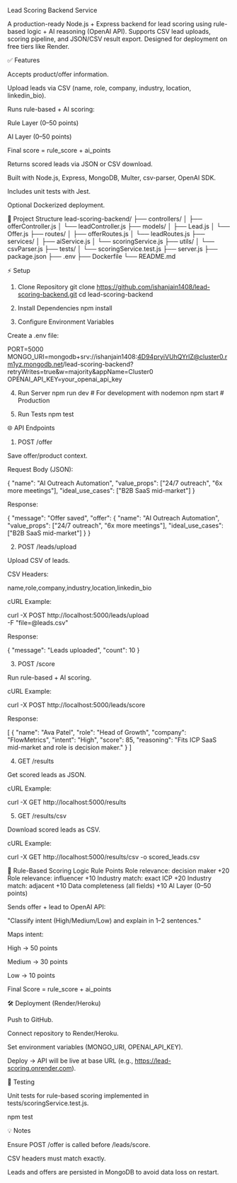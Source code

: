 Lead Scoring Backend Service

A production-ready Node.js + Express backend for lead scoring using rule-based logic + AI reasoning (OpenAI API).
Supports CSV lead uploads, scoring pipeline, and JSON/CSV result export. Designed for deployment on free tiers like Render.

✅ Features

Accepts product/offer information.

Upload leads via CSV (name, role, company, industry, location, linkedin_bio).

Runs rule-based + AI scoring:

Rule Layer (0–50 points)

AI Layer (0–50 points)

Final score = rule_score + ai_points

Returns scored leads via JSON or CSV download.

Built with Node.js, Express, MongoDB, Multer, csv-parser, OpenAI SDK.

Includes unit tests with Jest.

Optional Dockerized deployment.

📁 Project Structure
lead-scoring-backend/
├── controllers/
│   ├── offerController.js
│   └── leadController.js
├── models/
│   ├── Lead.js
│   └── Offer.js
├── routes/
│   ├── offerRoutes.js
│   └── leadRoutes.js
├── services/
│   ├── aiService.js
│   └── scoringService.js
├── utils/
│   └── csvParser.js
├── tests/
│   └── scoringService.test.js
├── server.js
├── package.json
├── .env
├── Dockerfile
└── README.md

⚡ Setup
1. Clone Repository
git clone https://github.com/ishanjain1408/lead-scoring-backend.git
cd lead-scoring-backend

2. Install Dependencies
npm install

3. Configure Environment Variables

Create a .env file:

PORT=5000
MONGO_URI=mongodb+srv://ishanjain1408:4D94pryiVUhQYrlZ@cluster0.rm1yz.mongodb.net/lead-scoring-backend?retryWrites=true&w=majority&appName=Cluster0
OPENAI_API_KEY=your_openai_api_key

4. Run Server
npm run dev   # For development with nodemon
npm start     # Production

5. Run Tests
npm test

🌐 API Endpoints
1. POST /offer

Save offer/product context.

Request Body (JSON):

{
  "name": "AI Outreach Automation",
  "value_props": ["24/7 outreach", "6x more meetings"],
  "ideal_use_cases": ["B2B SaaS mid-market"]
}


Response:

{
  "message": "Offer saved",
  "offer": {
    "name": "AI Outreach Automation",
    "value_props": ["24/7 outreach", "6x more meetings"],
    "ideal_use_cases": ["B2B SaaS mid-market"]
  }
}

2. POST /leads/upload

Upload CSV of leads.

CSV Headers:

name,role,company,industry,location,linkedin_bio


cURL Example:

curl -X POST http://localhost:5000/leads/upload \
  -F "file=@leads.csv"


Response:

{
  "message": "Leads uploaded",
  "count": 10
}

3. POST /score

Run rule-based + AI scoring.

cURL Example:

curl -X POST http://localhost:5000/leads/score


Response:

[
  {
    "name": "Ava Patel",
    "role": "Head of Growth",
    "company": "FlowMetrics",
    "intent": "High",
    "score": 85,
    "reasoning": "Fits ICP SaaS mid-market and role is decision maker."
  }
]

4. GET /results

Get scored leads as JSON.

cURL Example:

curl -X GET http://localhost:5000/results

5. GET /results/csv

Download scored leads as CSV.

cURL Example:

curl -X GET http://localhost:5000/results/csv -o scored_leads.csv

🧮 Rule-Based Scoring Logic
Rule	Points
Role relevance: decision maker	+20
Role relevance: influencer	+10
Industry match: exact ICP	+20
Industry match: adjacent	+10
Data completeness (all fields)	+10
AI Layer (0–50 points)

Sends offer + lead to OpenAI API:

"Classify intent (High/Medium/Low) and explain in 1–2 sentences."

Maps intent:

High → 50 points

Medium → 30 points

Low → 10 points

Final Score = rule_score + ai_points

🛠 Deployment (Render/Heroku)

Push to GitHub.

Connect repository to Render/Heroku.

Set environment variables (MONGO_URI, OPENAI_API_KEY).

Deploy → API will be live at base URL (e.g., https://lead-scoring.onrender.com).

🧪 Testing

Unit tests for rule-based scoring implemented in tests/scoringService.test.js.

npm test

💡 Notes

Ensure POST /offer is called before /leads/score.

CSV headers must match exactly.

Leads and offers are persisted in MongoDB to avoid data loss on restart.
